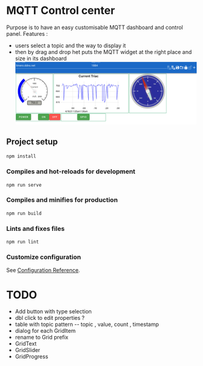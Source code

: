 # MQTT Control center
Purpose is to have an easy customisable MQTT dashboard and control panel.
Features :
- users select a topic and the way to display it
- then by drag and drop het puts the MQTT widget at the right place and size in its dashboard
![Alt text](doc/mqttControl.png?raw=true "Example-base")

## Project setup
```
npm install
```

### Compiles and hot-reloads for development
```
npm run serve
```

### Compiles and minifies for production
```
npm run build
```

### Lints and fixes files
```
npm run lint
```

### Customize configuration
See [Configuration Reference](https://cli.vuejs.org/config/).
# TODO
- Add button with type selection 
- dbl click to edit properties ? 
- table with topic pattern  -- topic , value, count , timestamp
- dialog for each GridItem
- rename to Grid prefix
- GridText
- GridSlider
- GridProgress


